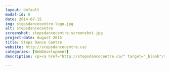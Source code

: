 ```yaml
---
layout: default
modal-id: 6
date: 2014-07-15
img: stepsdancecentre-logo.jpg
alt: stepsdancecentre
screenshot: stepsdancecentre-screenshot.jpg
project-date: August 2015
title: Steps Dance Centre
website: http://stepsdancecentre.ca/
categories: [WebDevelopment]
description: <p><a href="http://stepsdancecentre.ca/" target="_blank"/>Steps Dance Centre</a> is a dance studio dedicated to teaching children how to dance to a variety of genres. After experiencing complications with managing their website, the owners of Steps Dance Centre contacted me to make them a new modern, more user-friendly website. I happily redesigned their website as well as moved their email and web files to a better quality web server. Not only was I able to make them a new WordPress website, but I was also able to reduce their hosting fees by over 1000%. This allowed the owners to worry less about their website and focus more on dance.</p>

---
```

